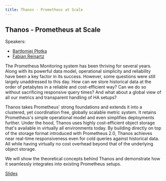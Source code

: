 ```yaml
---
title: Thanos - Prometheus at Scale
---
```


## Thanos - Prometheus at Scale

Speakers:

* [Bartłomiej Płotka](/2018-munich/speakers/bartek-plotka/)
* [Fabian Reinartz](/2018-munich/speakers/fabian-reinartz/)

The Prometheus Monitoring system has been thriving for several years. Along with its powerful data model, operational simplicity and reliability have been a key factor in its success. However, some questions were still largely unaddressed to this day. How can we store historical data at the order of petabytes in a reliable and cost-efficient way? Can we do so without sacrificing responsive query times? And what about a global view of all our metrics and transparent handling of HA setups?

Thanos takes Prometheus' strong foundations and extends it into a clustered, yet coordination free, globally scalable metric system. It retains Prometheus's simple operational model and even simplifies deployments further. Under the hood, Thanos uses highly cost-efficient object storage that's available in virtually all environments today. By building directly on top of the storage format introduced with Prometheus 2.0, Thanos achieves near real-time responsiveness even for cold queries against historical data. All while having virtually no cost overhead beyond that of the underlying object storage.

We will show the theoretical concepts behind Thanos and demonstrate how it seamlessly integrates into existing Prometheus setups.

[Slides](/2018-munich/slides/thanos-prometheus-at-scale.pdf)

